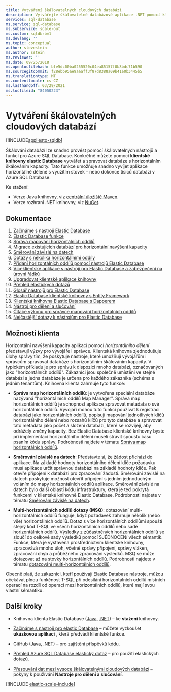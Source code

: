 ```yaml
---
title: Vytváření škálovatelných cloudových databází
description: Vytvářejte škálovatelné databázové aplikace .NET pomocí klientské knihovny Elastic Database.
services: sql-database
ms.service: sql-database
ms.subservice: scale-out
ms.custom: sqldbrb=1
ms.devlang: ''
ms.topic: conceptual
author: stevestein
ms.author: sstein
ms.reviewer: ''
ms.date: 09/25/2018
ms.openlocfilehash: bfe5dc00ba0255520c04ea85157f0b8bdc71b590
ms.sourcegitcommit: f28ebb95ae9aaaff3f87d8388a09b41e0b3445b5
ms.translationtype: MT
ms.contentlocale: cs-CZ
ms.lasthandoff: 03/29/2021
ms.locfileid: "84050223"
---
```

# <a name="building-scalable-cloud-databases"></a>Vytváření škálovatelných cloudových databází
[!INCLUDE[appliesto-sqldb](../includes/appliesto-sqldb.md)]

Škálování databází lze snadno provést pomocí škálovatelných nástrojů a funkcí pro Azure SQL Database. Konkrétně můžete pomocí **klientské knihovny elastic Database** vytvářet a spravovat databáze s horizontálním škálováním kapacity. Tato funkce umožňuje snadno vyvíjet aplikace horizontálně dělené s využitím stovek – nebo dokonce tisíců databází v Azure SQL Database.

Ke stažení:

* Verze Java knihovny, viz [centrální úložiště Maven](https://search.maven.org/#search%7Cga%7C1%7Celastic-db-tools).
* Verze rozhraní .NET knihovny, viz [NuGet](https://www.nuget.org/packages/Microsoft.Azure.SqlDatabase.ElasticScale.Client/).

## <a name="documentation"></a>Dokumentace

1. [Začínáme s nástroji Elastic Database](elastic-scale-get-started.md)
2. [Elastic Database funkce](elastic-scale-introduction.md)
3. [Správa mapování horizontálních oddílů](elastic-scale-shard-map-management.md)
4. [Migrace existujících databází pro horizontální navýšení kapacity](elastic-convert-to-use-elastic-tools.md)
5. [Směrování závislé na datech](elastic-scale-data-dependent-routing.md)
6. [Dotazy s několika horizontálními oddíly](elastic-scale-multishard-querying.md)
7. [Přidání horizontálních oddílů pomocí nástrojů Elastic Database](elastic-scale-add-a-shard.md)
8. [Víceklientské aplikace s nástroji pro Elastic Database a zabezpečení na úrovni řádků](saas-tenancy-elastic-tools-multi-tenant-row-level-security.md)
9. [Upgradovat klientské aplikace knihovny](elastic-scale-upgrade-client-library.md) 
10. [Přehled elastických dotazů](elastic-query-overview.md)
11. [Glosář nástrojů pro Elastic Database](elastic-scale-glossary.md)
12. [Elastic Database klientské knihovny s Entity Framework](elastic-scale-use-entity-framework-applications-visual-studio.md)
13. [Klientská knihovna Elastic Database s Dapperem](elastic-scale-working-with-dapper.md)
14. [Nástroj pro dělení a slučování](elastic-scale-overview-split-and-merge.md)
15. [Čítače výkonu pro správce mapování horizontálních oddílů](elastic-database-client-library.md) 
16. [Nejčastější dotazy k nástrojům pro Elastic Database](elastic-scale-faq.md)

## <a name="client-capabilities"></a>Možnosti klienta

Horizontální navýšení kapacity aplikací pomocí *horizontálního dělení* představují výzvy pro vývojáře i správce. Klientská knihovna zjednodušuje úlohy správy tím, že poskytuje nástroje, které umožňují vývojářům i správcům spravovat databáze s horizontálním škálováním kapacity. V typickém příkladu je pro správu k dispozici mnoho databází, označovaných jako "horizontálních oddílů". Zákazníci jsou společně umístěni ve stejné databázi a jedna databáze je určena pro každého zákazníka (schéma s jedním tenantům). Knihovna klienta zahrnuje tyto funkce:

- **Správa map horizontálních oddílů**: je vytvořena speciální databáze nazývaná "horizontálních oddílů Map Manager". Správa map horizontálních oddílů je schopnost aplikace spravovat metadata o své horizontálních oddílů. Vývojáři mohou tuto funkci používat k registraci databází jako horizontálních oddílů, popisují mapování jednotlivých klíčů horizontálního dělení nebo rozsahů klíčů pro tyto databáze a spravovat tato metadata jako počet a složení databází, které se rozvíjejí, aby odrážely změny kapacity. Bez Elastic Database klientské knihovny byste při implementaci horizontálního dělení museli strávit spoustu času psaním kódu správy. Podrobnosti najdete v tématu [Správa map horizontálních oddílů](elastic-scale-shard-map-management.md).

- **Směrování závislé na datech**: Představte si, že žádost přichází do aplikace. Na základě hodnoty horizontálního dělení klíče požadavku musí aplikace určit správnou databázi na základě hodnoty klíče. Pak otevře připojení k databázi pro zpracování žádosti. Směrování závislé na datech poskytuje možnost otevřít připojení s jedním jednoduchým voláním do mapy horizontálních oddílů aplikace. Směrování závislé na datech bylo další oblastí kódu infrastruktury, která je teď pokrytá funkcemi v klientské knihovně Elastic Database. Podrobnosti najdete v tématu [Směrování závislé na datech](elastic-scale-data-dependent-routing.md).
- **Multi-horizontálních oddílů dotazy (MSQ)**: dotazování multi-horizontálních oddílů funguje, když požadavek zahrnuje několik (nebo vše) horizontálních oddílů. Dotaz s více horizontálních oddílůmi spouští stejný kód T-SQL ve všech horizontálních oddílů nebo sadě horizontálních oddílů. Výsledky z zúčastněných horizontálních oddílů se sloučí do celkové sady výsledků pomocí SJEDNOCENí všech sémantik. Funkce, která je vystavena prostřednictvím klientské knihovny, zpracovává mnoho úloh, včetně správy připojení, správy vláken, zpracování chyb a průběžného zpracování výsledků. MSQ se může dotazovat až na stovky horizontálních oddílů. Podrobnosti najdete v tématu [dotazování multi-horizontálních oddílů](elastic-scale-multishard-querying.md).

Obecně platí, že zákazníci, kteří používají Elastic Database nástroje, můžou očekávat plnou funkčnost T-SQL při odesílání horizontálních oddílů místních operací na rozdíl od operací mezi horizontálních oddílů, které mají svou vlastní sémantiku.



## <a name="next-steps"></a>Další kroky

- Knihovna klienta Elastic Database ([Java](https://search.maven.org/#search%7Cga%7C1%7Ca%3A%22azure-elasticdb-tools%22), [.NET](https://www.nuget.org/packages/Microsoft.Azure.SqlDatabase.ElasticScale.Client/)) – ke **stažení** knihovny.

- [Začínáme s nástroji pro elastic Database](elastic-scale-get-started.md) – můžete vyzkoušet **ukázkovou aplikaci** , která předvádí klientské funkce.

- GitHub ([Java](https://github.com/Microsoft/elastic-db-tools-for-java/blob/master/README.md), [.NET](https://github.com/Azure/elastic-db-tools)) – pro zajištění příspěvků kódu.
- [Přehled Azure SQL Database elastický dotaz](elastic-query-overview.md) – pro použití elastických dotazů.

- [Přesouvání dat mezi vysoce škálovatelnými cloudových databází](elastic-scale-overview-split-and-merge.md) – pokyny k používání **Nástroje pro dělení a slučování**.



<!-- Additional resources H2 -->

[!INCLUDE [elastic-scale-include](../../../includes/elastic-scale-include.md)]


<!--Anchors-->
<!--Image references-->

[1]: ./media/sql-database-elastic-database-client-library/glossary.png


